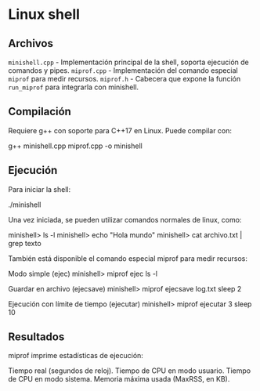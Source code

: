 # Linux shell

## Archivos

`minishell.cpp`	- Implementación principal de la shell, soporta ejecución de comandos y pipes.
`miprof.cpp` - Implementación del comando especial `miprof` para medir recursos. 
`miprof.h` - Cabecera que expone la función `run_miprof` para integrarla con minishell. 

## Compilación

Requiere g++ con soporte para C++17 en Linux. Puede compilar con:

g++ minishell.cpp miprof.cpp -o minishell

## Ejecución

Para iniciar la shell:

./minishell

Una vez iniciada, se pueden utilizar comandos normales de linux, como:

minishell> ls -l
minishell> echo "Hola mundo"
minishell> cat archivo.txt | grep texto

También está disponible el comando especial miprof para medir recursos:

Modo simple (ejec)
minishell> miprof ejec ls -l

Guardar en archivo (ejecsave)
minishell> miprof ejecsave log.txt sleep 2

Ejecución con límite de tiempo (ejecutar)
minishell> miprof ejecutar 3 sleep 10

## Resultados

miprof imprime estadísticas de ejecución:

Tiempo real (segundos de reloj).
Tiempo de CPU en modo usuario.
Tiempo de CPU en modo sistema.
Memoria máxima usada (MaxRSS, en KB).

